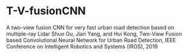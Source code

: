 # T-V-fusionCNN
A two-view fusion CNN for very fast urban road detection based on multiple-ray Lidar
Shuo Gu, Jian Yang, and Hui Kong, Two-View Fusion based Convolutional Neural Network for Urban Road Detection, IEEE Conference on 
Intelligent Robotics and Systems (IROS), 2019
